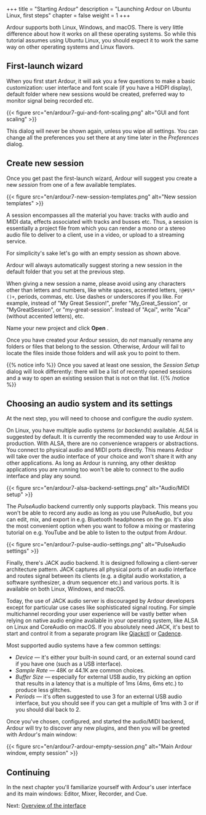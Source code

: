 +++
title = "Starting Ardour"
description = "Launching Ardour on Ubuntu Linux, first steps"
chapter = false
weight = 1
+++

Ardour supports both Linux, Windows, and macOS. There is very little difference about how it works on all these operating systems. So while this tutorial assumes using Ubuntu Linux, you should expect it to work the same way on other operating systems and Linux flavors.

## First-launch wizard

When you first start Ardour, it will ask you a few questions to make a basic customization: user interface and font scale (if you have a HiDPI display), default folder where new sessions would be created, preferred way to monitor signal being recorded etc.

{{< figure src="en/ardour7-gui-and-font-scaling.png" alt="GUI and font scaling" >}}

This dialog will never be shown again, unless you wipe all settings. You can change all the preferences you set there at any time later in the _Preferences_ dialog.

## Create new session

Once you get past the first-launch wizard, Ardour will suggest you create a new _session_ from one of a few available templates.

{{< figure src="en/ardour7-new-session-templates.png" alt="New session templates" >}}

A session encompasses all the material you have: tracks with audio and MIDI data, effects associated with tracks and busses etc. Thus, a session is essentially a project file from which you can render a mono or a stereo audio file to deliver to a client, use in a video, or upload to a streaming service.

For simplicity's sake let's go with an empty session as shown above.

Ardour will always automatically suggest storing a new session in the default folder that you set at the previous step.

When giving a new session a name, please avoid using any characters other than letters and numbers, like white spaces, accented letters, `!@#$%*()+`, periods, commas, etc. Use dashes or underscores if you like. For example, instead of "My Great Session!", prefer "My_Great_Session", or "MyGreatSession", or "my-great-session". Instead of "Açaí", write "Acai" (without accented letters), etc.

Name your new project and click **Open** .

Once you have created your Ardour session, do _not_ manually rename any folders or files that belong to the session. Otherwise, Ardour will fail to locate the files inside those folders and will ask you to point to them.

{{% notice info %}}
Once you saved at least one session, the _Session Setup_ dialog will look differently: there will be a list of recently opened sessions and a way to open an existing session that is not on that list.
{{% /notice %}}

## Choosing an audio system and its settings

At the next step, you will need to choose and configure the _audio system_.

On Linux, you have multiple audio systems (or _backends_) available. _ALSA_ is
suggested by default. It is currently the recommended way to use Ardour in
production. With ALSA, there are no convenience wrappers or abstractions. You
connect to physical audio and MIDI ports directly. This means Ardour will take
over the audio interface of your choice and won't share it with any other
applications. As long as Ardour is running, any other desktop applications you
are running too won't be able to connect to the audio interface and play any
sound.

{{< figure src="en/ardour7-alsa-backend-settings.png" alt="Audio/MIDI setup" >}}

The _PulseAudio_ backend currently only supports playback. This means you won't
be able to record any audio as long as you use PulseAudio, but you can edit,
mix, and export in e.g. Bluetooth headphones on the go. It's also the most
convenient option when you want to follow a mixing or mastering tutorial on e.g.
YouTube and be able to listen to the output from Ardour.

{{< figure src="en/ardour7-pulse-audio-settings.png" alt="PulseAudio settings" >}}

Finally, there's JACK audio backend. It is designed following a client-server
architecture pattern. JACK captures all physical ports of an audio interface and
routes signal between its clients (e.g. a digital audio workstation, a software
synthesizer, a drum sequencer etc.) and various ports. It is available on both
Linux, Windows, and macOS.

Today, the use of JACK audio server is discouraged by Ardour developers except
for particular use cases like sophisticated signal routing. For simple
multichannel recording your user experience will be vastly better when relying
on native audio engine available in your operating system, like ALSA on Linux
and CoreAudio on macOS. If you absolutely need JACK, it's best to start and
control it from a separate program like
[Qjackctl](https://qjackctl.sourceforge.io/) or
[Cadence](https://kx.studio/Applications:Cadence).

Most supported audio systems have a few common settings:

- _Device_ — it's either your built-in sound card, or an external sound card if
you have one (such as a USB interface).
- _Sample Rate_ — 48K or 44.1K are common choices.
- _Buffer Size_ — especially for external USB audio, try picking an option that
results in a latency that is a multiple of 1ms (4ms, 6ms etc.) to produce less glitches.
- _Periods_ — it's often suggested to use 3 for an external USB audio interface,
but you should see if you can get a multiple of 1ms with 3 or if you should dial
back to 2.

Once you've chosen, configured, and started the audio/MIDI backend, Ardour will
try to discover any new plugins, and then you will be greeted with Ardour's main
window:

{{< figure src="en/ardour7-ardour-empty-session.png" alt="Main Ardour window, empty session" >}}

## Continuing

In the next chapter you'll familiarize yourself with Ardour's user interface and its main windows: Editor, Mixer, Recorder, and Cue.

Next: [Overview of the interface](../overview-of-the-interface)
